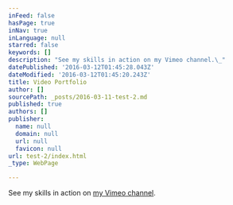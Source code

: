```yaml
---
inFeed: false
hasPage: true
inNav: true
inLanguage: null
starred: false
keywords: []
description: "See my skills in action on my Vimeo channel.\_"
datePublished: '2016-03-12T01:45:28.043Z'
dateModified: '2016-03-12T01:45:20.243Z'
title: Video Portfolio
author: []
sourcePath: _posts/2016-03-11-test-2.md
published: true
authors: []
publisher:
  name: null
  domain: null
  url: null
  favicon: null
url: test-2/index.html
_type: WebPage

---
```

See my skills in action on [my Vimeo channel][0]. 

[0]: https://vimeo.com/user49852262